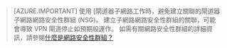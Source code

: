 >[AZURE.IMPORTANT] 使用 [閘道器子網路工作時，避免建立關聯的閘道器子網路網路安全性群組 (NSG)。 建立子網路網路安全性群組的關聯，可能會導致 VPN 閘道停止如預期般運作。 如需有關網路安全性群組的詳細資訊，請參閱[什麼是網路安全性群組？](../articles/virtual-network/virtual-networks-nsg.md)


